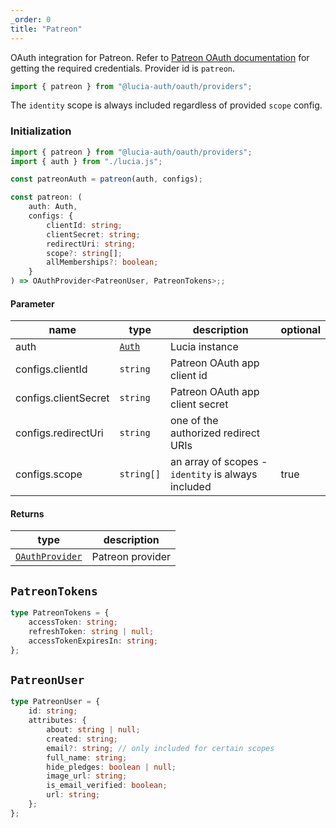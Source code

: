 ```yaml
---
_order: 0
title: "Patreon"
---
```


OAuth integration for Patreon. Refer to [Patreon OAuth documentation](https://docs.patreon.com/#clients-and-api-keys) for getting the required credentials. Provider id is `patreon`.

```ts
import { patreon } from "@lucia-auth/oauth/providers";
```

The `identity` scope is always included regardless of provided `scope` config.

### Initialization

```ts
import { patreon } from "@lucia-auth/oauth/providers";
import { auth } from "./lucia.js";

const patreonAuth = patreon(auth, configs);
```

```ts
const patreon: (
	auth: Auth,
	configs: {
		clientId: string;
		clientSecret: string;
		redirectUri: string;
		scope?: string[];
		allMemberships?: boolean;
	}
) => OAuthProvider<PatreonUser, PatreonTokens>;;
```

#### Parameter

| name                 | type                          | description                                        | optional |
| -------------------- | ----------------------------- | -------------------------------------------------- | -------- |
| auth                 | [`Auth`](/reference/api/auth) | Lucia instance                                     |          |
| configs.clientId     | `string`                      | Patreon OAuth app client id                        |          |
| configs.clientSecret | `string`                      | Patreon OAuth app client secret                    |          |
| configs.redirectUri  | `string`                      | one of the authorized redirect URIs                |          |
| configs.scope        | `string[]`                    | an array of scopes - `identity` is always included | true     |

#### Returns

| type                                                           | description      |
| -------------------------------------------------------------- | ---------------- |
| [`OAuthProvider`](/oauth/reference/provider-api#oauthprovider) | Patreon provider |

## `PatreonTokens`

```ts
type PatreonTokens = {
	accessToken: string;
	refreshToken: string | null;
	accessTokenExpiresIn: string;
};
```

## `PatreonUser`

```ts
type PatreonUser = {
	id: string;
	attributes: {
		about: string | null;
		created: string;
		email?: string; // only included for certain scopes
		full_name: string;
		hide_pledges: boolean | null;
		image_url: string;
		is_email_verified: boolean;
		url: string;
	};
};
```
